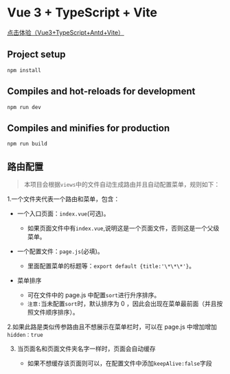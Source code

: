 # Vue 3 + TypeScript + Vite

[点击体验（Vue3+TypeScript+Antd+Vite）](https://tciano.github.io/vueViteAdmin/)

## Project setup

`npm install`

## Compiles and hot-reloads for development

`npm run dev`

## Compiles and minifies for production

`npm run build`

## 路由配置

> 本项目会根据`views`中的文件自动生成路由并且自动配置菜单，规则如下：

1.一个文件夹代表一个路由和菜单，包含：

-  一个入口页面：`index.vue`(可选)。

   -  如果页面文件中有`index.vue`,说明这是一个页面文件，否则这是一个父级菜单。

-  一个配置文件：`page.js`(必填)。

   -  里面配置菜单的标题等：`export default {title:'\*\*\*'}`。

-  菜单排序

   -  可在文件中的 page.js 中配置`sort`进行升序排序。
   -  `注意:`当未配置`sort`时，默认排序为 0 ，因此会出现在菜单最前面（并且按照文件顺序排序）。

2.如果此路是类似传参路由且不想展示在菜单栏时，可以在 page.js 中增加增加 `hidden：true`

3. 当页面名和页面文件夹名字一样时，页面会自动缓存

   -  如果不想缓存该页面则可以，在配置文件中添加`keepAlive:false`字段
